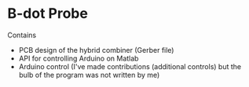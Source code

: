 # B-dot Probe
Contains
- PCB design of the hybrid combiner (Gerber file)
- API for controlling Arduino on Matlab
- Arduino control (I've made contributions (additional controls) but the bulb of the program was not written by me)
